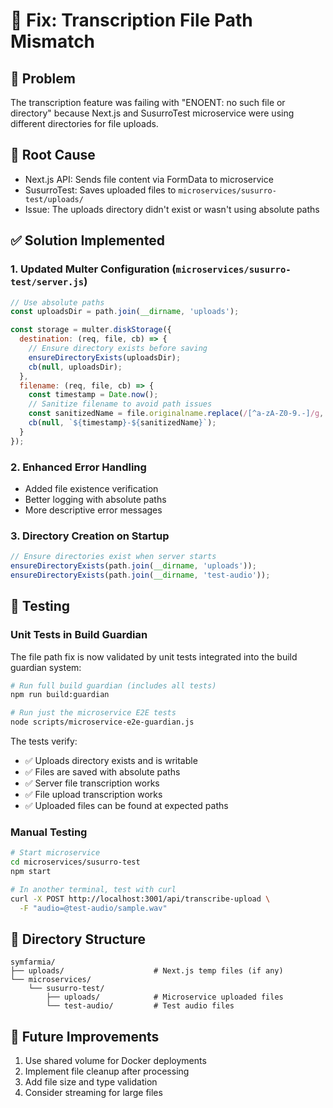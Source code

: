 # 🔧 Fix: Transcription File Path Mismatch

## 🚨 Problem
The transcription feature was failing with "ENOENT: no such file or directory" because Next.js and SusurroTest microservice were using different directories for file uploads.

## 🎯 Root Cause
- Next.js API: Sends file content via FormData to microservice
- SusurroTest: Saves uploaded files to `microservices/susurro-test/uploads/`
- Issue: The uploads directory didn't exist or wasn't using absolute paths

## ✅ Solution Implemented

### 1. **Updated Multer Configuration** (`microservices/susurro-test/server.js`)
```javascript
// Use absolute paths
const uploadsDir = path.join(__dirname, 'uploads');

const storage = multer.diskStorage({
  destination: (req, file, cb) => {
    // Ensure directory exists before saving
    ensureDirectoryExists(uploadsDir);
    cb(null, uploadsDir);
  },
  filename: (req, file, cb) => {
    const timestamp = Date.now();
    // Sanitize filename to avoid path issues
    const sanitizedName = file.originalname.replace(/[^a-zA-Z0-9.-]/g, '_');
    cb(null, `${timestamp}-${sanitizedName}`);
  }
});
```

### 2. **Enhanced Error Handling**
- Added file existence verification
- Better logging with absolute paths
- More descriptive error messages

### 3. **Directory Creation on Startup**
```javascript
// Ensure directories exist when server starts
ensureDirectoryExists(path.join(__dirname, 'uploads'));
ensureDirectoryExists(path.join(__dirname, 'test-audio'));
```

## 🧪 Testing

### Unit Tests in Build Guardian
The file path fix is now validated by unit tests integrated into the build guardian system:

```bash
# Run full build guardian (includes all tests)
npm run build:guardian

# Run just the microservice E2E tests
node scripts/microservice-e2e-guardian.js
```

The tests verify:
- ✅ Uploads directory exists and is writable
- ✅ Files are saved with absolute paths
- ✅ Server file transcription works
- ✅ File upload transcription works
- ✅ Uploaded files can be found at expected paths

### Manual Testing
```bash
# Start microservice
cd microservices/susurro-test
npm start

# In another terminal, test with curl
curl -X POST http://localhost:3001/api/transcribe-upload \
  -F "audio=@test-audio/sample.wav"
```

## 📁 Directory Structure
```
symfarmia/
├── uploads/                    # Next.js temp files (if any)
└── microservices/
    └── susurro-test/
        ├── uploads/            # Microservice uploaded files
        └── test-audio/         # Test audio files
```

## 🚀 Future Improvements
1. Use shared volume for Docker deployments
2. Implement file cleanup after processing
3. Add file size and type validation
4. Consider streaming for large files